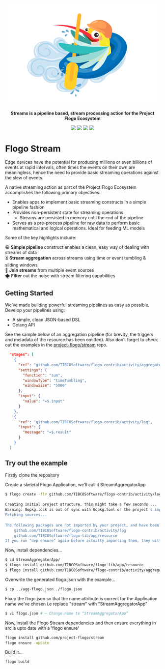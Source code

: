 <p align="center">
  <img src ="https://raw.githubusercontent.com/TIBCOSoftware/flogo/master/images/flogo-ecosystem_streams.png" />
</p>

<p align="center" >
  <b>Streams is a pipeline based, stream processing action for the Project Flogo Ecosystem</b>
</p>

<p align="center">
  <img src="https://travis-ci.org/TIBCOSoftware/flogo.svg"/>
  <img src="https://img.shields.io/badge/dependencies-up%20to%20date-green.svg"/>
  <img src="https://img.shields.io/badge/license-BSD%20style-blue.svg"/>
  <a href="https://gitter.im/project-flogo/Lobby?utm_source=share-link&utm_medium=link&utm_campaign=share-link"><img src="https://badges.gitter.im/Join%20Chat.svg"/></a>
</p>

# Flogo Stream

Edge devices have the potential for producing millions or even billions of events at rapid intervals, often times the events on their own are meaningless, hence the need to provide basic streaming operations against the slew of events.

A native streaming action as part of the Project Flogo Ecosystem accomplishes the following primary objectives:

- Enables apps to implement basic streaming constructs in a simple pipeline fashion
- Provides non-persistent state for streaming operations
  - Streams are persisted in memory until the end of the pipeline
- Serves as a pre-process pipeline for raw data to perform basic mathematical and logical operations. Ideal for feeding ML models

Some of the key highlights include:

😀 **Simple pipeline** construct enables a clean, easy way of dealing with streams of data<br/>
⏳ **Stream aggregation** across streams using time or event tumbling & sliding windows<br/>
🙌 **Join streams** from multiple event sources<br/>
🌪 **Filter** out the noise with stream filtering capabilities<br/>

## Getting Started

We’ve made building powerful streaming pipelines as easy as possible. Develop your pipelines using:

- A simple, clean JSON-based DSL
- Golang API

See the sample below of an aggregation pipeline (for brevity, the triggers and metadata of the resource has been omitted). Also don’t forget to check out the examples in the [project-flogo/stream](https://github.com/project-flogo/stream/tree/master/examples) repo.

```json
  "stages": [
    {
      "ref": "github.com/TIBCOSoftware/flogo-contrib/activity/aggregate",
      "settings": {
        "function": "sum",
        "windowType": "timeTumbling",
        "windowSize": "5000"
      },
      "input": {
        "value": "=$.input"
      }
    },
    {
      "ref": "github.com/TIBCOSoftware/flogo-contrib/activity/log",
      "input": {
        "message": "=$.result"
      }
    }
  ]
```

## Try out the example

Firstly clone the repository

Create a skeletal Flogo Application, we'll call it StreamAggregatorApp

```bash
$ flogo create -flv github.com/TIBCOSoftware/flogo-contrib/activity/log@master,github.com/TIBCOSoftware/flogo-lib/app/resource@master StreamAggregatorApp

Creating initial project structure, this might take a few seconds ...
Warning: Gopkg.lock is out of sync with Gopkg.toml or the project's imports.
Fetching sources...

The following packages are not imported by your project, and have been temporarily added to Gopkg.lock and vendor/:
	github.com/TIBCOSoftware/flogo-contrib/activity/log
	github.com/TIBCOSoftware/flogo-lib/app/resource
If you run "dep ensure" again before actually importing them, they will disappear from Gopkg.lock and vendor/.
```

Now, install dependencies...

``` bash
$ cd StreamAggregatorApp/
$ flogo install github.com/TIBCOSoftware/flogo-lib/app/resource
$ flogo install github.com/TIBCOSoftware/flogo-contrib/activity/aggregate
```

Overwrite the generated flogo.json with the example...

``` bash
$ cp ../agg-flogo.json ./flogo.json
```

Fixup the flogo.json so that the name attribute is correct for the Application name we've chosen i.e replace "stream" with "StreamAggregatorApp"

```bash
$ vi flogo.json # — Change name to “StreamAggregatorApp”
```

Now, install the Flogo Stream dependencies and then ensure everything in src is upto date with a 'flogo ensure'

```bash
flogo install github.com/project-flogo/stream
flogo ensure -update
```

Build it...

```bash
flogo build
```
